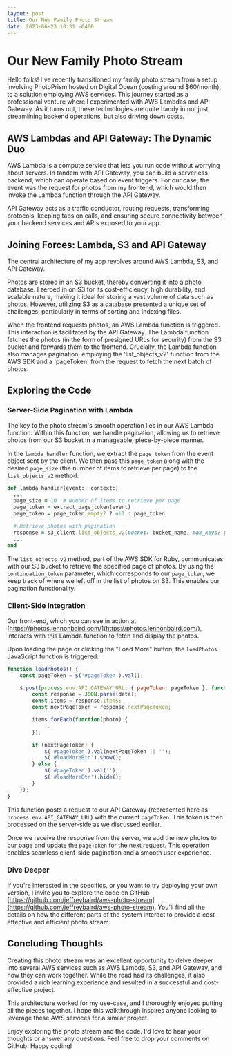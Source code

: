 ```yaml
---
layout: post
title: Our New Family Photo Stream
date: 2023-06-23 10:31 -0400
---
```

# Our New Family Photo Stream

Hello folks! I've recently transitioned my family photo stream from a setup involving PhotoPrism hosted on Digital Ocean (costing around $60/month), to a solution employing AWS services. This journey started as a professional venture where I experimented with AWS Lambdas and API Gateway. As it turns out, these technologies are quite handy in not just streamlining backend operations, but also driving down costs.

## AWS Lambdas and API Gateway: The Dynamic Duo

AWS Lambda is a compute service that lets you run code without worrying about servers. In tandem with API Gateway, you can build a serverless backend, which can operate based on event triggers. For our case, the event was the request for photos from my frontend, which would then invoke the Lambda function through the API Gateway.

API Gateway acts as a traffic conductor, routing requests, transforming protocols, keeping tabs on calls, and ensuring secure connectivity between your backend services and APIs exposed to your app.

## Joining Forces: Lambda, S3 and API Gateway

The central architecture of my app revolves around AWS Lambda, S3, and API Gateway.

Photos are stored in an S3 bucket, thereby converting it into a photo database. I zeroed in on S3 for its cost-efficiency, high durability, and scalable nature, making it ideal for storing a vast volume of data such as photos. However, utilizing S3 as a database presented a unique set of challenges, particularly in terms of sorting and indexing files.

When the frontend requests photos, an AWS Lambda function is triggered. This interaction is facilitated by the API Gateway. The Lambda function fetches the photos (in the form of presigned URLs for security) from the S3 bucket and forwards them to the frontend. Crucially, the Lambda function also manages pagination, employing the 'list_objects_v2' function from the AWS SDK and a 'pageToken' from the request to fetch the next batch of photos.

## Exploring the Code

### Server-Side Pagination with Lambda

The key to the photo stream's smooth operation lies in our AWS Lambda function. Within this function, we handle pagination, allowing us to retrieve photos from our S3 bucket in a manageable, piece-by-piece manner.

In the `lambda_handler` function, we extract the `page_token` from the event object sent by the client. We then pass this `page_token` along with the desired `page_size` (the number of items to retrieve per page) to the `list_objects_v2` method:

```ruby
def lambda_handler(event:, context:)
  ...
  page_size = 10  # Number of items to retrieve per page
  page_token = extract_page_token(event)
  page_token = page_token.empty? ? nil : page_token

  # Retrieve photos with pagination
  response = s3_client.list_objects_v2(bucket: bucket_name, max_keys: page_size, continuation_token: page_token)
  ...
end
```

The `list_objects_v2` method, part of the AWS SDK for Ruby, communicates with our S3 bucket to retrieve the specified page of photos. By using the `continuation_token` parameter, which corresponds to our `page_token`, we keep track of where we left off in the list of photos on S3. This enables our pagination functionality.

### Client-Side Integration

Our front-end, which you can see in action at [https://photos.lennonbaird.com/](https://photos.lennonbaird.com/), interacts with this Lambda function to fetch and display the photos.

Upon loading the page or clicking the "Load More" button, the `loadPhotos` JavaScript function is triggered:

```javascript
function loadPhotos() {
    const pageToken = $('#pageToken').val();

    $.post(process.env.API_GATEWAY_URL, { pageToken: pageToken }, function(data) {
        const response = JSON.parse(data);
        const items = response.items;
        const nextPageToken = response.nextPageToken;

        items.forEach(function(photo) {
            ...
        });

        if (nextPageToken) {
            $('#pageToken').val(nextPageToken || '');
            $('#loadMoreBtn').show();
        } else {
            $('#pageToken').val('');
            $('#loadMoreBtn').hide();
        }
    });
}
```

This function posts a request to our API Gateway (represented here as `process.env.API_GATEWAY_URL`) with the current `pageToken`. This token is then processed on the server-side as we discussed earlier.

Once we receive the response from the server, we add the new photos to our page and update the `pageToken` for the next request. This operation enables seamless client-side pagination and a smooth user experience.

### Dive Deeper

If you're interested in the specifics, or you want to try deploying your own version, I invite you to explore the code on GitHub [https://github.com/jeffreybaird/aws-photo-stream](https://github.com/jeffreybaird/aws-photo-stream). You'll find all the details on how the different parts of the system interact to provide a cost-effective and efficient photo stream.

## Concluding Thoughts

Creating this photo stream was an excellent opportunity to delve deeper into several AWS services such as AWS Lambda, S3, and API Gateway, and how they can work together. While the road had its challenges, it also provided a rich learning experience and resulted in a successful and cost-effective project.

This architecture worked for my use-case, and I thoroughly enjoyed putting all the pieces together. I hope this walkthrough inspires anyone looking to leverage these AWS services for a similar project.

Enjoy exploring the photo stream and the code. I'd love to hear your thoughts or answer any questions. Feel free to drop your comments on GitHub. Happy coding!